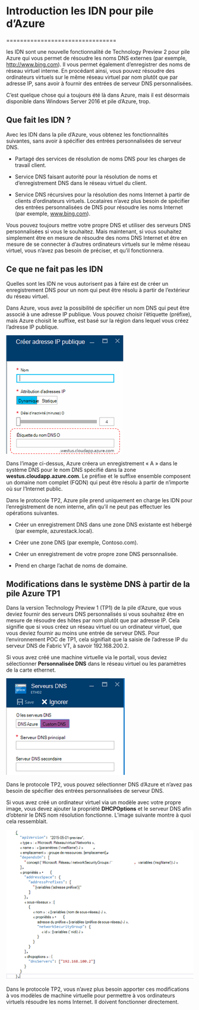 <properties
    pageTitle="Présentation de DNS dans le protocole TP2 pile Azure | Microsoft Azure"
    description="Présentation des nouvelles fonctionnalités et fonctions dans Azure pile TP2"
    services="azure-stack"
    documentationCenter=""
    authors="ScottNapolitan"
    manager="darmour"
    editor=""/>

<tags
    ms.service="azure-stack"
    ms.workload="na"
    ms.tgt_pltfrm="na"
    ms.devlang="na"
    ms.topic="get-started-article"
    ms.date="09/26/2016"
    ms.author="scottnap"/>

# <a name="introducing-idns-for-azure-stack"></a>Introduction les IDN pour pile d’Azure
================================

les IDN sont une nouvelle fonctionnalité de Technology Preview 2 pour pile Azure qui vous permet de résoudre les noms DNS externes (par exemple, http://www.bing.com).
Il vous permet également d’enregistrer des noms de réseau virtuel interne. En procédant ainsi, vous pouvez résoudre des ordinateurs virtuels sur le même réseau virtuel par nom plutôt que par adresse IP, sans avoir à fournir des entrées de serveur DNS personnalisées.

C’est quelque chose qui a toujours été là dans Azure, mais il est désormais disponible dans Windows Server 2016 et pile d’Azure, trop.

<a name="what-does-idns-do"></a>Que fait les IDN ?
------------------

Avec les IDN dans la pile d’Azure, vous obtenez les fonctionnalités suivantes, sans avoir à spécifier des entrées personnalisées de serveur DNS.

-   Partagé des services de résolution de noms DNS pour les charges de travail client.

-   Service DNS faisant autorité pour la résolution de noms et d’enregistrement DNS dans le réseau virtuel du client.

-   Service DNS récursives pour la résolution des noms Internet à partir de clients d’ordinateurs virtuels. Locataires n’avez plus besoin de spécifier des entrées personnalisées de DNS pour résoudre les noms Internet (par exemple, www.bing.com).

Vous pouvez toujours mettre votre propre DNS et utiliser des serveurs DNS personnalisées si vous le souhaitez. Mais maintenant, si vous souhaitez simplement être en mesure de résoudre des noms DNS Internet et être en mesure de se connecter à d’autres ordinateurs virtuels sur le même réseau virtuel, vous n’avez pas besoin de préciser, et qu’il fonctionnera.

<a name="what-does-idns-not-do"></a>Ce que ne fait pas les IDN
---------------------

Quelles sont les IDN ne vous autorisent pas à faire est de créer un enregistrement DNS pour un nom qui peut être résolu à partir de l’extérieur du réseau virtuel.

Dans Azure, vous avez la possibilité de spécifier un nom DNS qui peut être associé à une adresse IP publique. Vous pouvez choisir l’étiquette (préfixe), mais Azure choisit le suffixe, est basé sur la région dans lequel vous créez l’adresse IP publique.

![Étiquette du nom de capture d’écran du système DNS](media/azure-stack-understanding-dns-in-tp2/image3.png)

Dans l’image ci-dessus, Azure créera un enregistrement « A » dans le système DNS pour le nom DNS spécifié dans la zone **westus.cloudapp.azure.com**. Le préfixe et le suffixe ensemble composent un domaine nom complet (FQDN) qui peut être résolu à partir de n’importe où sur l’Internet public.

Dans le protocole TP2, Azure pile prend uniquement en charge les IDN pour l’enregistrement de nom interne, afin qu’il ne peut pas effectuer les opérations suivantes.

-   Créer un enregistrement DNS dans une zone DNS existante est hébergé (par exemple, azurestack.local).

-   Créer une zone DNS (par exemple, Contoso.com).

-   Créer un enregistrement de votre propre zone DNS personnalisée.

-   Prend en charge l’achat de noms de domaine.


<a name="changes-in-dns-from-azure-stack-tp1"></a>Modifications dans le système DNS à partir de la pile Azure TP1
-----------------------------------

Dans la version Technology Preview 1 (TP1) de la pile d’Azure, que vous deviez fournir des serveurs DNS personnalisés si vous souhaitez être en mesure de résoudre des hôtes par nom plutôt que par adresse IP. Cela signifie que si vous créez un réseau virtuel ou un ordinateur virtuel, que vous deviez fournir au moins une entrée de serveur DNS. Pour l’environnement POC de TP1, cela signifiait que la saisie de l’adresse IP du serveur DNS de Fabric VT, à savoir 192.168.200.2.

Si vous avez créé une machine virtuelle via le portail, vous deviez sélectionner **Personnalisée DNS** dans le réseau virtuel ou les paramètres de la carte ethernet.

![Capture d’écran de la spécification d’un serveur DNS personnalisé](media/azure-stack-understanding-dns-in-tp2/image1.png)

Dans le protocole TP2, vous pouvez sélectionner DNS d’Azure et n’avez pas besoin de spécifier des entrées personnalisées de serveur DNS.

Si vous avez créé un ordinateur virtuel via un modèle avec votre propre image, vous devez ajouter la propriété **DHCPOptions** et le serveur DNS afin d’obtenir le DNS nom résolution fonctionne. L’image suivante montre à quoi cela ressemblait.

![Propriété de la capture d’écran de DHCPOptions](media/azure-stack-understanding-dns-in-tp2/image2.png)

Dans le protocole TP2, vous n’avez plus besoin apporter ces modifications à vos modèles de machine virtuelle pour permettre à vos ordinateurs virtuels résoudre les noms Internet. Il doivent fonctionner directement.